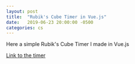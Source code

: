 ```yaml
---
layout: post
title:  "Rubik's Cube Timer in Vue.js"
date:   2019-06-23 20:00:00 -0500
categories: cs
---
```


Here a simple Rubik's Cube Timer I made in Vue.js

[Link to the timer](https://willguimont.github.io/cube_timer/)
